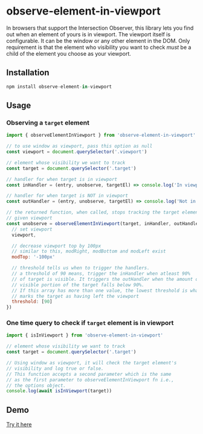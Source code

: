 # observe-element-in-viewport

In browsers that support the Intersection Observer, this library lets you find out when an element of yours is in viewport.
The viewport itself is configurable. It can be the window or any other element in the DOM.
Only requirement is that the element who visibility you want to check _must_ be a child of the element you choose as your
viewport.

## Installation

```js
npm install observe-element-in-viewport
```

## Usage

### Observing a `target` element

```js
import { observeElementInViewport } from 'observe-element-in-viewport'

// to use window as viewport, pass this option as null
const viewport = document.querySelector('.viewport')

// element whose visibility we want to track
const target = document.querySelector('.target')

// handler for when target is in viewport
const inHandler = (entry, unobserve, targetEl) => console.log('In viewport')

// handler for when target is NOT in viewport
const outHandler = (entry, unobserve, targetEl) => console.log('Not in viewport')

// the returned function, when called, stops tracking the target element in the
// given viewport
const unobserve = observeElementInViewport(target, inHandler, outHandler, {
  // set viewport
  viewport,

  // decrease viewport top by 100px
  // similar to this, modRight, modBottom and modLeft exist
  modTop: '-100px'

  // threshold tells us when to trigger the handlers.
  // a threshold of 90 means, trigger the inHandler when atleast 90%
  // of target is visible. It triggers the outHandler when the amount of
  // visible portion of the target falls below 90%.
  // If this array has more than one value, the lowest threshold is what
  // marks the target as having left the viewport
  threshold: [90]
})
```

### One time query to check if `target` element is in viewport

```js
import { isInViewport } from 'observe-element-in-viewport'

// element whose visibility we want to track
const target = document.querySelector('.target')

// Using window as viewport, it will check the target element's
// visibility and log true or false.
// This function accepts a second parameter which is the same
// as the first parameter to observeElementInViewport fn i.e.,
// the options object.
console.log(await isInViewport(target))
```

## Demo

[Try it here](https://examples-hwuoxedeht.now.sh/)
